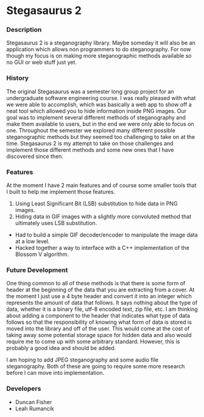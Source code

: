 # Stegasaurus 2

### Description

Stegasaurus 2 is a steganography library. Maybe someday it will also be an application which allows non programmers to do steganography. For now though my focus is on making more steganographic methods available so no GUI or web stuff just yet.

### History

The original Stegasaurus was a semester long group project for an undergraduate software engineering course. I was really pleased with what we were able to accomplish, which was basically a web app to show off a neat tool which allowed you to hide information inside PNG images. Our goal was to implement several different methods of steganography and make them available to users, but in the end we were only able to focus on one. Throughout the semester we explored many different possible steganographic methods but they seemed too challenging to take on at the time. Stegasaurus 2 is my attempt to take on those challenges and implement those different methods and some new ones that I have discovered since then.


### Features

At the moment I have 2 main features and of course some smaller tools that I built to help me implement those features.

1. Using Least Significant Bit (LSB) substitution to hide data in PNG images.
2. Hiding data in GIF images with a slightly more convoluted method that ultimately uses LSB substitution.
  - Had to build a simple GIF decoder/encoder to manipulate the image data at a low level.
  - Hacked together a way to interface with a C++ implementation of the Blossom V algorithm.




### Future Development

One thing common to all of these methods is that there is some form of header at the beginning of the data that you are extracting from a cover. At the moment I just use a 4 byte header and convert it into an integer which represents the amount of data that follows. It says nothing about the type of data, whether it is a binary file, utf-8 encoded text, zip file, etc. I am thinking about adding a component to the header that indicates what type of data follows so that the responsibility of knowing what form of data is stored is moved into the library and off of the user. This would come at the cost of taking away some potential storage space for hidden data and also would require me to come up with some arbitrary standard. However, this is probably a good idea and should be added.

I am hoping to add JPEG steganography and some audio file steganography. Both of these are going to require some more research before I can move into implementation.


### Developers
- Duncan Fisher
- Leah Rumancik

